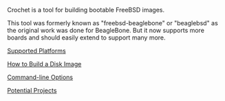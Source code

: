 Crochet is a tool for building bootable FreeBSD images.


This tool was formerly known as "freebsd-beaglebone" or
"beaglebsd" as the original work was done for BeagleBone.
But it now supports more boards and should easily extend
to support many more.

[Supported Platforms](https://github.com/kientzle/crochet-freebsd/wiki/Supported-Platforms)

[How to Build a Disk Image](https://github.com/kientzle/crochet-freebsd/wiki/How-to-Build-a-Disk-Image)

[Command-line Options](https://github.com/kientzle/crochet-freebsd/wiki/Command-Line-Options)

[Potential Projects](https://github.com/kientzle/crochet-freebsd/wiki/Projects)
